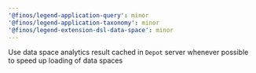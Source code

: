 ```yaml
---
'@finos/legend-application-query': minor
'@finos/legend-application-taxonomy': minor
'@finos/legend-extension-dsl-data-space': minor
---
```


Use data space analytics result cached in `Depot` server whenever possible to speed up loading of data spaces